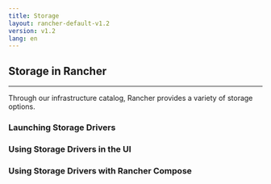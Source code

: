 ```yaml
---
title: Storage
layout: rancher-default-v1.2
version: v1.2
lang: en
---
```


## Storage in Rancher
---

Through our infrastructure catalog, Rancher provides a variety of storage options.

### Launching Storage Drivers

### Using Storage Drivers in the UI

### Using Storage Drivers with Rancher Compose
